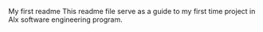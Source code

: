 My first readme
This readme file serve as a guide to my first time project in Alx software engineering program.
